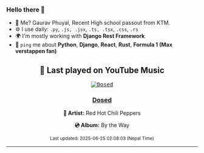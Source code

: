 ### Hello there 👋
- 💨 Me? Gaurav Phuyal, Recent High school passout from KTM.
- ⚙️ I use daily: `.py`, `.js, .jsx`, `.ts, .tsx`, `.css`, `.rs`
- 🌍 I'm mostly working with **Django Rest Framework**
- 💬 `ping` me about **Python**, **Django**, **React**, **Rust**, **Formula 1 (Max verstappen fan)**
<!-- YOUTUBE-MUSIC-START -->
<div align='center'>

## 🎵 Last played on YouTube Music

<kbd>

[![Dosed](https://lastfm.freetls.fastly.net/i/u/174s/762956549157ae92043eb734a89a41b6.jpg)](https://lastfm.freetls.fastly.net/i/u/174s/762956549157ae92043eb734a89a41b6.jpg)

</kbd>

### [Dosed](https://www.youtube.com/results?search_query=Red%20Hot%20Chili%20Peppers%20Dosed)

**🎤 Artist:** Red Hot Chili Peppers

**💿 Album:** By the Way

<sub>Last updated: 2025-06-25 02:08:03 (Nepal Time)</sub>

</div>

<!-- YOUTUBE-MUSIC-END -->
<hr>

